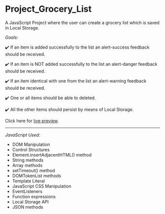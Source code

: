 # Project_Grocery_List

A JavaScript Project where the user can create a grocery list which is saved in Local Storage.

_Goals:_

✔️ If an item is added successfully to the list an alert-success feedback should be received.

✔️ If an item is NOT added successfully to the list an alert-danger feedback should be received.

✔️ If an item identical with one from the list an alert-warning feedback should be received.

✔️ One or all items should be able to deleted.

✔️ All the other items should persist by means of Local Storage.

Click here for [live preview](https://karolinabodis.github.io/100_JS_Projects/013_grocery_list/index.html).

---

_JavaScript Used:_

- DOM Manipulation
- Control Structures
- Element.insertAdjacentHTML() method
- String methods
- Array methods
- setTimeout() method
- DOMTokenList methods
- Template Literal
- JavaScript CSS Manipulation
- EventListeners
- Function expressions
- Local Storage API
- JSON methods

